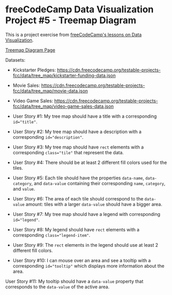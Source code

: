 # freeCodeCamp Data Visualization Project #5 - Treemap Diagram

This is a project exercise from [freeCodeCamp's lessons on Data Visualization](https://www.freecodecamp.org/learn/data-visualization/data-visualization-projects/visualize-data-with-a-treemap-diagram).

[Treemap Diagram Page](https://liamst19.github.io/fcc-data-visualization/5-treemap-diagram/)

Datasets:
- Kickstarter Pledges: https://cdn.freecodecamp.org/testable-projects-fcc/data/tree_map/kickstarter-funding-data.json
- Movie Sales: https://cdn.freecodecamp.org/testable-projects-fcc/data/tree_map/movie-data.json
- Video Game Sales: https://cdn.freecodecamp.org/testable-projects-fcc/data/tree_map/video-game-sales-data.json

- User Story #1: My tree map should have a title with a corresponding `id="title"`.
- User Story #2: My tree map should have a description with a corresponding `id="description"`.
- User Story #3: My tree map should have `rect` elements with a corresponding `class="tile"` that represent the data.
- User Story #4: There should be at least 2 different fill colors used for the tiles.
- User Story #5: Each tile should have the properties `data-name`, `data-category`, and `data-value` containing their corresponding `name`, `category`, and `value`.
- User Story #6: The area of each tile should correspond to the `data-value` amount: tiles with a larger `data-value` should have a bigger area.
- User Story #7: My tree map should have a legend with corresponding `id="legend"`.
- User Story #8: My legend should have `rect` elements with a corresponding `class="legend-item"`.
- User Story #9: The `rect` elements in the legend should use at least 2 different fill colors.
- User Story #10: I can mouse over an area and see a tooltip with a corresponding `id="tooltip"` which displays more information about the area.

User Story #11: My tooltip should have a `data-value` property that corresponds to the `data-value` of the active area.
